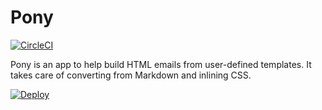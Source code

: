 # Pony

[![CircleCI](https://circleci.com/gh/themarshallproject/pony.svg?style=svg)](https://circleci.com/gh/themarshallproject/pony)

Pony is an app to help build HTML emails from user-defined templates. It takes care of converting from Markdown and inlining CSS.

[![Deploy](https://www.herokucdn.com/deploy/button.svg)](https://heroku.com/deploy?template=https://github.com/ivarvong/pony/tree/master)
